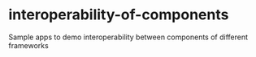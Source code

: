 # interoperability-of-components
Sample apps to demo interoperability between components of different frameworks
